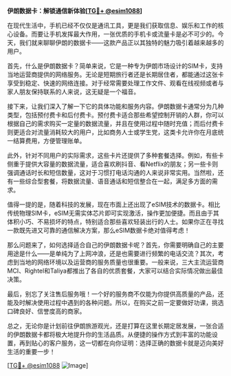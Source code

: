 **伊朗数据卡：解锁通信新体验[[TG💪+ @esim1088](https://t.me/s/esim1088)]**

在现代生活中，手机已经不仅仅是通讯工具，更是我们获取信息、娱乐和工作的核心设备。而要让手机发挥最大作用，一张优质的手机卡或流量卡是必不可少的。今天，我们就来聊聊伊朗的数据卡——这款产品正以其独特的魅力吸引着越来越多的用户。

首先，什么是伊朗数据卡？简单来说，它是一种专为伊朗市场设计的SIM卡，支持当地运营商提供的网络服务。无论是短期旅行者还是长期居住者，都能通过这张卡享受到稳定、快速的网络连接。对于经常需要处理工作文件、观看在线视频或者与家人朋友保持联系的人来说，这无疑是一个福音。

接下来，让我们深入了解一下它的具体功能和服务内容。伊朗数据卡通常分为几种类型，包括预付费卡和后付费卡。预付费卡适合那些希望控制开销的人群，你可以根据自己的需求购买一定量的数据流量，并且在使用过程中随时充值；而后付费卡则更适合对流量消耗较大的用户，比如商务人士或学生党，这类卡允许你在月底统一结算费用，方便管理账单。

此外，针对不同用户的实际需求，这些卡片还提供了多种套餐选择。例如，有些卡侧重于提供大容量的数据流量，适合喜欢刷抖音、看Netflix的朋友；另一些卡则强调通话时长和短信数量，这对于习惯打电话沟通的人来说非常实用。当然啦，还有一些综合型套餐，将数据流量、语音通话和短信整合在一起，满足多方面的需求。

值得一提的是，随着科技的发展，现在市面上还出现了eSIM技术的数据卡。相比传统物理SIM卡，eSIM无需实体芯片即可实现激活，操作更加便捷。而且由于其体积小巧、不易损坏的特点，特别适合那些喜欢轻装出行的人士。如果你正在寻找一款既先进又可靠的通信解决方案，那么eSIM数据卡绝对值得考虑！

那么问题来了，如何选择适合自己的伊朗数据卡呢？首先，你需要明确自己的主要用途是什么——是单纯为了上网冲浪，还是也需要进行频繁的电话交流？其次，考虑到当地的网络环境以及运营商的服务质量也很重要。一般来说，三大主流运营商MCI、Rightel和Taliya都推出了各自的优质套餐，大家可以结合实际情况做出最佳决策。

最后，别忘了关注售后服务哦！一个好的服务商不仅能为你提供高质量的产品，还能及时解决使用过程中遇到的各种问题。所以，在购买之前一定要做好功课，挑选口碑良好、信誉度高的商家。

总之，无论你是计划前往伊朗旅游观光，还是打算在这里长期定居发展，一张合适的伊朗数据卡都将极大地提升你的生活品质。从便捷的操作方式到丰富的功能设置，再到贴心的客户服务，这一切都在向你证明：选择正确的数据卡就是迈向美好生活的重要一步！

[[TG💪+ @esim1088](https://t.me/s/esim1088) ![Image](https://i.postimg.cc/4NQfJmqS/Snipaste-2025-05-13-00-14-12.png)]